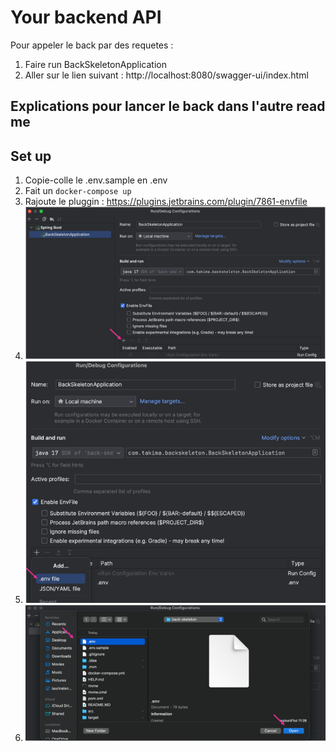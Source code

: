 # Your backend API


Pour appeler le back par des requetes :

1. Faire run BackSkeletonApplication
2. Aller sur le lien suivant :
   http://localhost:8080/swagger-ui/index.html

   
## Explications pour lancer le back dans l'autre read me






## Set up 
1. Copie-colle le .env.sample en .env
2. Fait un `docker-compose up`
2. Rajoute le pluggin : https://plugins.jetbrains.com/plugin/7861-envfile
3. <img src="img-readme/img.png">
3. <img src="img-readme/img_1.png">
3. <img src="img-readme/img_2.png">
